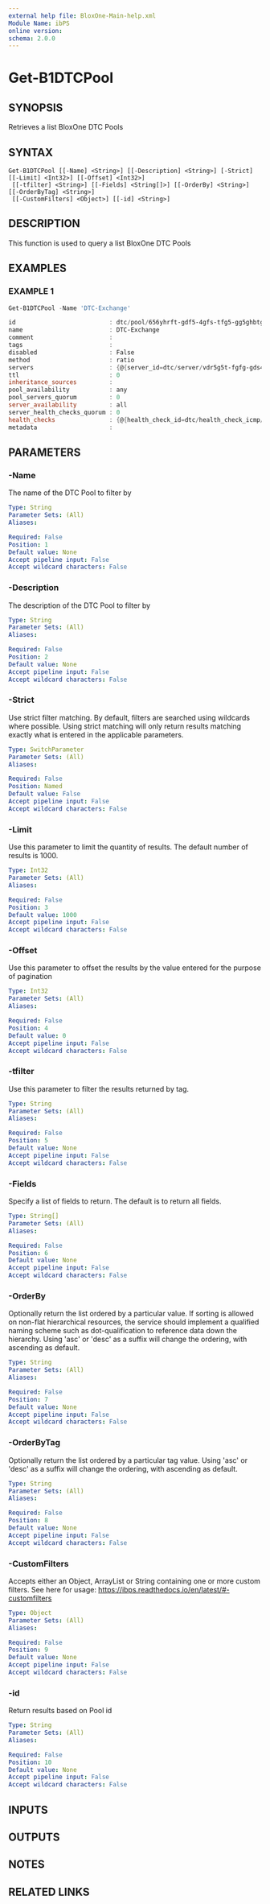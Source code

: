 ```yaml
---
external help file: BloxOne-Main-help.xml
Module Name: ibPS
online version:
schema: 2.0.0
---
```


# Get-B1DTCPool

## SYNOPSIS
Retrieves a list BloxOne DTC Pools

## SYNTAX

```
Get-B1DTCPool [[-Name] <String>] [[-Description] <String>] [-Strict] [[-Limit] <Int32>] [[-Offset] <Int32>]
 [[-tfilter] <String>] [[-Fields] <String[]>] [[-OrderBy] <String>] [[-OrderByTag] <String>]
 [[-CustomFilters] <Object>] [[-id] <String>]
```

## DESCRIPTION
This function is used to query a list BloxOne DTC Pools

## EXAMPLES

### EXAMPLE 1
```powershell
Get-B1DTCPool -Name 'DTC-Exchange'

id                          : dtc/pool/656yhrft-gdf5-4gfs-tfg5-gg5ghbtg44d9
name                        : DTC-Exchange
comment                     : 
tags                        : 
disabled                    : False
method                      : ratio
servers                     : {@{server_id=dtc/server/vdr5g5t-fgfg-gds4-svsv-f44gdbdbfbvbxv; name=EXCHANGE-MAIL01; weight=2}, @{server_id=dtc/server/348t54gg8-r3f4-g455-g4vr-sdvre545g3; name=EXCHANGE-MAIL02; weight=1}}
ttl                         : 0
inheritance_sources         : 
pool_availability           : any
pool_servers_quorum         : 0
server_availability         : all
server_health_checks_quorum : 0
health_checks               : {@{health_check_id=dtc/health_check_icmp/ac9fcsvf1-ggjh-fdbg-adfd-h56hnbtjyngv; name=ICMP health check}, @{health_check_id=dtc/health_check_http/dgferhg5-ge5e-g455-gb45-muymkfdsdfcf; name=Exchange - HTTPS}}
metadata                    :
```

## PARAMETERS

### -Name
The name of the DTC Pool to filter by

```yaml
Type: String
Parameter Sets: (All)
Aliases:

Required: False
Position: 1
Default value: None
Accept pipeline input: False
Accept wildcard characters: False
```

### -Description
The description of the DTC Pool to filter by

```yaml
Type: String
Parameter Sets: (All)
Aliases:

Required: False
Position: 2
Default value: None
Accept pipeline input: False
Accept wildcard characters: False
```

### -Strict
Use strict filter matching.
By default, filters are searched using wildcards where possible.
Using strict matching will only return results matching exactly what is entered in the applicable parameters.

```yaml
Type: SwitchParameter
Parameter Sets: (All)
Aliases:

Required: False
Position: Named
Default value: False
Accept pipeline input: False
Accept wildcard characters: False
```

### -Limit
Use this parameter to limit the quantity of results.
The default number of results is 1000.

```yaml
Type: Int32
Parameter Sets: (All)
Aliases:

Required: False
Position: 3
Default value: 1000
Accept pipeline input: False
Accept wildcard characters: False
```

### -Offset
Use this parameter to offset the results by the value entered for the purpose of pagination

```yaml
Type: Int32
Parameter Sets: (All)
Aliases:

Required: False
Position: 4
Default value: 0
Accept pipeline input: False
Accept wildcard characters: False
```

### -tfilter
Use this parameter to filter the results returned by tag.

```yaml
Type: String
Parameter Sets: (All)
Aliases:

Required: False
Position: 5
Default value: None
Accept pipeline input: False
Accept wildcard characters: False
```

### -Fields
Specify a list of fields to return.
The default is to return all fields.

```yaml
Type: String[]
Parameter Sets: (All)
Aliases:

Required: False
Position: 6
Default value: None
Accept pipeline input: False
Accept wildcard characters: False
```

### -OrderBy
Optionally return the list ordered by a particular value.
If sorting is allowed on non-flat hierarchical resources, the service should implement a qualified naming scheme such as dot-qualification to reference data down the hierarchy.
Using 'asc' or 'desc' as a suffix will change the ordering, with ascending as default.

```yaml
Type: String
Parameter Sets: (All)
Aliases:

Required: False
Position: 7
Default value: None
Accept pipeline input: False
Accept wildcard characters: False
```

### -OrderByTag
Optionally return the list ordered by a particular tag value.
Using 'asc' or 'desc' as a suffix will change the ordering, with ascending as default.

```yaml
Type: String
Parameter Sets: (All)
Aliases:

Required: False
Position: 8
Default value: None
Accept pipeline input: False
Accept wildcard characters: False
```

### -CustomFilters
Accepts either an Object, ArrayList or String containing one or more custom filters.
See here for usage: https://ibps.readthedocs.io/en/latest/#-customfilters

```yaml
Type: Object
Parameter Sets: (All)
Aliases:

Required: False
Position: 9
Default value: None
Accept pipeline input: False
Accept wildcard characters: False
```

### -id
Return results based on Pool id

```yaml
Type: String
Parameter Sets: (All)
Aliases:

Required: False
Position: 10
Default value: None
Accept pipeline input: False
Accept wildcard characters: False
```

## INPUTS

## OUTPUTS

## NOTES

## RELATED LINKS
